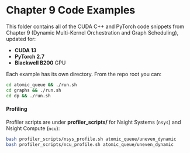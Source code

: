 # Chapter 9 Code Examples

This folder contains all of the CUDA C++ and PyTorch code snippets from Chapter 9 (Dynamic Multi-Kernel Orchestration and Graph Scheduling), updated for:

- **CUDA 13**
- **PyTorch 2.7**
- **Blackwell B200** GPU

Each example has its own directory. From the repo root you can:

```bash
cd atomic_queue && ./run.sh
cd graphs && ./run.sh
cd dp && ./run.sh
```

#### Profiling

Profiler scripts are under **profiler_scripts/** for Nsight Systems (`nsys`) and Nsight Compute (`ncu`):

```bash
bash profiler_scripts/nsys_profile.sh atomic_queue/uneven_dynamic
bash profiler_scripts/ncu_profile.sh atomic_queue/uneven_dynamic
```
